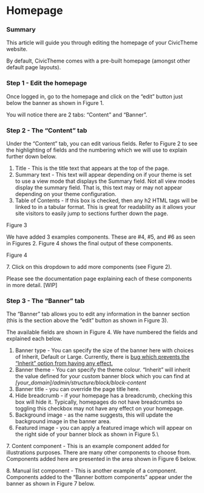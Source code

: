 # Homepage

### Summary <a href="#editingthehomepage-summary" id="editingthehomepage-summary"></a>

This article will guide you through editing the homepage of your CivicTheme website.

By default, CivicTheme comes with a pre-built homepage (amongst other default page layouts).

### Step 1 - Edit the homepage <a href="#editingthehomepage-step1-editthehomepage" id="editingthehomepage-step1-editthehomepage"></a>

Once logged in, go to the homepage and click on the “edit” button just below the banner as shown in Figure 1.



You will notice there are 2 tabs: “Content” and “Banner”.

### Step 2 - The “Content” tab <a href="#editingthehomepage-step2-the-content-tab" id="editingthehomepage-step2-the-content-tab"></a>

Under the “Content” tab, you can edit various fields. Refer to Figure 2 to see the highlighting of fields and the numbering which we will use to explain further down below.



1. Title - This is the title text that appears at the top of the page.
2. Summary text - This text will appear depending on if your theme is set to use a view mode that displays the Summary field. Not all view modes display the summary field. That is, this text may or may not appear depending on your theme configuration.
3. Table of Contents - If this box is checked, then any h2 HTML tags will be linked to in a tabular format. This is great for readability as it allows your site visitors to easily jump to sections further down the page.



Figure 3

We have added 3 examples components. These are #4, #5, and #6 as seen in Figures 2. Figure 4 shows the final output of these components.



Figure 4

7\. Click on this dropdown to add more components (see Figure 2).

Please see the documentation page explaining each of these components in more detail. \[WIP]

### Step 3 - The “Banner” tab <a href="#editingthehomepage-step3-the-banner-tab" id="editingthehomepage-step3-the-banner-tab"></a>

The “Banner” tab allows you to edit any information in the banner section (this is the section above the “edit” button as shown in Figure 3).



The available fields are shown in Figure 4. We have numbered the fields and explained each below.



1. Banner type - You can specify the size of the banner here with choices of Inherit, Default or Large. Currently, there is [bug which prevents the “Inherit” option from having any effect.](https://github.com/salsadigitalauorg/civictheme\_source/issues/897)
2. Banner theme - You can specify the theme colour. “Inherit” will inherit the value defined for your custom banner block which you can find at _\[your\_domain]/admin/structure/block/block-content_
3. Banner title - you can override the page title here.
4. Hide breadcrumb - if your homepage has a breadcrumb, checking this box will hide it. Typically, homepages do not have breadcrumbs so toggling this checkbox may not have any effect on your homepage.
5. Background image - as the name suggests, this will update the background image in the banner area.
6.  Featured image - you can apply a featured image which will appear on the right side of your banner block as shown in Figure 5.\




7\. Content component - This is an example component added for illustrations purposes. There are many other components to choose from. Components added here are presented in the area shown in Figure 6 below.



8\. Manual list component - This is another example of a component. Components added to the “Banner bottom components” appear under the banner as shown in Figure 7 below.

